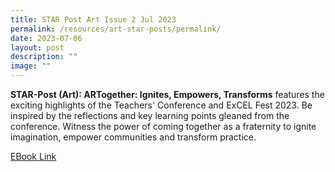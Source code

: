 ```yaml
---
title: STAR Post Art Issue 2 Jul 2023
permalink: /resources/art-star-posts/permalink/
date: 2023-07-06
layout: post
description: ""
image: ""
---
```

**STAR-Post (Art): ARTogether: Ignites, Empowers, Transforms** features the exciting highlights of the Teachers' Conference and ExCEL Fest 2023. Be inspired by the reflections and key learning points gleaned from the conference. Witness the power of coming together as a fraternity to ignite imagination, empower communities and transform practice.


[EBook Link](go.gov.sg/spartjul23)